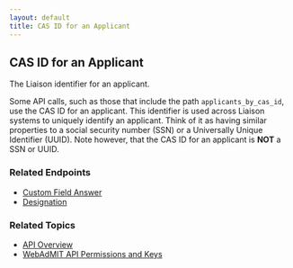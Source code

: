 ```yaml
---
layout: default
title: CAS ID for an Applicant
---
```


## CAS ID for an Applicant

The Liaison identifier for an applicant.

Some API calls, such as those that include the path `applicants_by_cas_id`, use the CAS ID for an applicant.  This identifier is used across Liaison systems to uniquely identify an applicant.  Think of it as having similar properties to a social security number (SSN) or a Universally Unique Identifier (UUID).  Note however, that the CAS ID for an applicant is **NOT** a SSN or UUID.

### Related Endpoints

* [Custom Field Answer](custom_field_answer_boolean.html)
* [Designation](designation.html)

### Related Topics

* [API Overview](v1.html)
* [WebAdMIT API Permissions and Keys](webadmit_api_permissions_and_keys.html)
